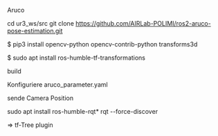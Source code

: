 Aruco

cd ur3_ws/src 
git clone https://github.com/AIRLab-POLIMI/ros2-aruco-pose-estimation.git

$ pip3 install opencv-python opencv-contrib-python transforms3d

$ sudo apt install ros-humble-tf-transformations

build

Konfiguriere aruco_parameter.yaml

sende Camera Position 


sudo apt install ros-humble-rqt*
rqt --force-discover

=> tf-Tree plugin

